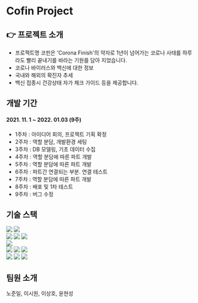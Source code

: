 # Cofin Project

## 👉 프로젝트 소개

- 프로젝트명 코핀은 'Corona Finish'의 약자로 1년이 넘어가는 코로나 사태를 하루라도 빨리 끝내기를 바라는 기원를 담아 지었습니다.
- 코로나 바이러스와 백신에 대한 정보
- 국내와 해외의 확진자 추세
- 백신 접종시 건강상태 자가 체크 가이드 등을 제공합니다.

## 개발 기간
#### 2021. 11. 1 ~ 2022. 01.03 (9주)

+ 1주차 : 아이디어 회의, 프로젝트 기획 확정
+ 2주차 : 역할 분담, 개발환경 세팅
+ 3주차 : DB 모델링, 기초 데이터 수집
+ 4주차 : 역할 분담에 따른 파트 개발
+ 5주차 : 역할 분담에 따른 파트 개발
+ 6주차 : 파트간 연결되는 부분. 연결 테스트
+ 7주차 : 역할 분담에 따른 파트 개발
+ 8주차 : 배포 및 1차 테스트
+ 9주차 : 버그 수정

## 기술 스택
<img src="https://img.shields.io/badge/Spring Boot-6DB33F?style=flat-square&logo=SpringBoot&logoColor=white"/> <img src="https://img.shields.io/badge/Django-092E20?style=flat-square&logo=Django&logoColor=orange"/><br>
<img src="https://img.shields.io/badge/Java-007396?style=flat-square&logo=Java&logoColor=white"/> <img src="https://img.shields.io/badge/Python-3776AB?style=flat-square&logo=Python&logoColor=yellow"/> <img src="https://img.shields.io/badge/JavaScript-F7DF1E?style=flat-square&logo=JavaScript&logoColor=white"/><br>
<img src="https://img.shields.io/badge/MariaDB-003545?style=flat-square&logo=MariaDB&logoColor=white"/><br>
<img src="https://img.shields.io/badge/Docker-2496ED?style=flat-square&logo=Docker&logoColor=white"/> <img src="https://img.shields.io/badge/Anaconda-44A833?style=flat-square&logo=Anaconda&logoColor=white"/> <img src="https://img.shields.io/badge/Redux-764ABC?style=flat-square&logo=Redux&logoColor=white"/><br> 
<img src="https://img.shields.io/badge/PyCharm-000000?style=flat-square&logo=PyCharm&logoColor=yellow"/> <img src="https://img.shields.io/badge/IntelliJ IDEA-000000?style=flat-square&logo=IntelliJ IDEA&logoColor=critical"/> <img src="https://img.shields.io/badge/Visual Studio Code-007ACC?style=flat-square&logo=Visual Studio Code&logoColor=white"/><br>


## 팀원 소개
노준일, 이시원, 이상호, 윤현성
